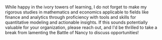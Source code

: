 While happy in the ivory towers of learning, I do not forget to make my rigorous studies in mathematics and economics applicable to fields like finance and analytics through proficiency with tools and skills for quantitative modeling and actionable insights. If this sounds potentially valuable for your organization, please reach out, and I'd be thrilled to take a break from lamenting the Battle of Nancy to discuss opportunities!

<!---
aster-yz-li/aster-yz-li is a ✨ special ✨ repository because its `README.md` (this file) appears on your GitHub profile.
You can click the Preview link to take a look at your changes.
--->
